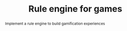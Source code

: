 ---
title: Rule engine for games
period: 2019
level: undergrad
area: algorithms
abstract: Implement a rule engine to build gamification experiences
people: Nicolas Cardozo, Christian Poveda
---